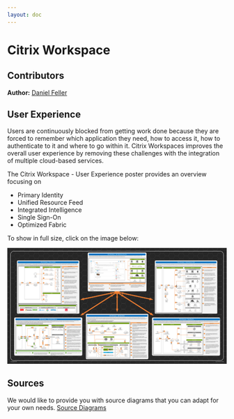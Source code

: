 ```yaml
---
layout: doc
---
```

# Citrix Workspace

## Contributors

**Author:** [Daniel Feller](https://twitter.com/djfeller)

## User Experience

Users are continuously blocked from getting work done because they are forced to remember which application they need, how to access it, how to authenticate to it and where to go within it. Citrix Workspaces improves the overall user experience by removing these challenges with the integration of multiple cloud-based services.

The Citrix Workspace - User Experience poster provides an overview focusing on
*  Primary Identity
*  Unified Resource Feed
*  Integrated Intelligence
*  Single Sign-On
*  Optimized Fabric

To show in full size, click on the image below:

[![Citrix Workspace - User Experience Poster](/en-us/tech-zone/learn/media/diagrams-posters_citrix-workspace-user-experience-poster_main.png)](/en-us/tech-zone/learn/downloads/citrix-workspace-user-experience-poster.png)

## Sources
We would like to provide you with source diagrams that you can adapt for your own needs. [Source Diagrams](https://citrix.sharefile.com/d-sbb9281af1fe4496a)


